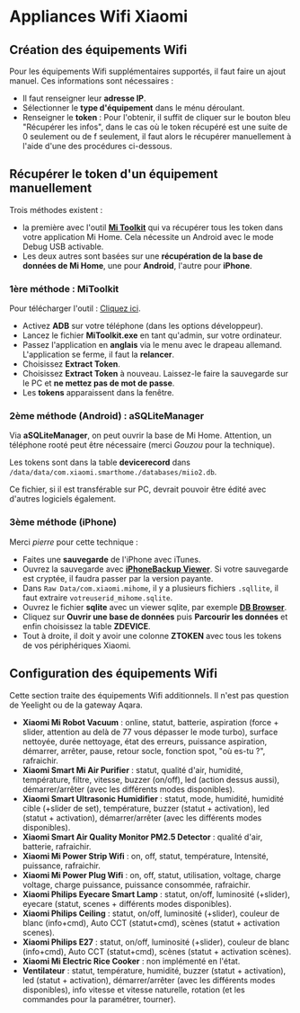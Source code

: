 # Appliances Wifi Xiaomi

## Création des équipements Wifi

Pour les équipements Wifi supplémentaires supportés, il faut faire un ajout manuel. Ces informations sont nécessaires :
* Il faut renseigner leur **adresse IP**.
* Sélectionner le **type d'équipement** dans le ménu déroulant.
* Renseigner le **token** : Pour l'obtenir, il suffit de cliquer sur le bouton bleu "Récupérer les infos", dans le cas où le token récupéré est une suite de 0 seulement ou de f seulement, il faut alors le récupérer manuellement à l'aide d'une des procédures ci-dessous.

## Récupérer le token d'un équipement manuellement

Trois méthodes existent :
* la première avec l'outil **[Mi Toolkit](https://github.com/ultrara1n/MiToolkit)** qui va récupérer tous les token dans votre application Mi Home. Cela nécessite un Android avec le mode Debug USB activable.
* Les deux autres sont basées sur une **récupération de la base de données de Mi Home**, une pour **Android**, l'autre pour **iPhone**.

### 1ère méthode : MiToolkit

Pour télécharger l'outil : [Cliquez ici](https://github.com/ultrara1n/MiToolkit/releases).

* Activez **ADB** sur votre téléphone (dans les options développeur).
* Lancez le fichier **MiToolkit.exe** en tant qu'admin, sur votre ordinateur.
* Passez l'application en **anglais** via le menu avec le drapeau allemand. L'application se ferme, il faut la **relancer**.
* Choisissez **Extract Token**.
* Choisissez **Extract Token** à nouveau. Laissez-le faire la sauvegarde sur le PC et **ne mettez pas de mot de passe**.
* Les **tokens** apparaissent dans la fenêtre.

### 2ème méthode (Android) : aSQLiteManager

Via **aSQLiteManager**, on peut ouvrir la base de Mi Home. Attention, un téléphone rooté peut être nécessaire (merci _Gouzou_ pour la technique).

Les tokens sont dans la table **devicerecord** dans `/data/data/com.xiaomi.smarthome./databases/miio2.db`.

Ce fichier, si il est transférable sur PC, devrait pouvoir être édité avec d'autres logiciels également.

### 3ème méthode (iPhone)

Merci _pierre_ pour cette technique :

* Faites une **sauvegarde** de l'iPhone avec iTunes.
* Ouvrez la sauvegarde avec **[iPhoneBackup Viewer](http://www.imactools.com/iphonebackupviewer/)**. Si votre sauvegarde est cryptée, il faudra passer par la version payante.
* Dans `Raw Data/com.xiaomi.mihome`, il y a plusieurs fichiers `.sqllite`, il faut extraire `votreuserid_mihome.sqlite`.
* Ouvrez le fichier **sqlite** avec un viewer sqlite, par exemple **[DB Browser](http://sqlitebrowser.org)**.
* Cliquez sur **Ouvrir une base de données** puis **Parcourir les données** et enfin choisissez la table **ZDEVICE**.
* Tout à droite, il doit y avoir une colonne **ZTOKEN** avec tous les tokens de vos périphériques Xiaomi.

## Configuration des équipements Wifi

Cette section traite des équipements Wifi additionnels. Il n'est pas question de Yeelight ou de la gateway Aqara.

* **Xiaomi Mi Robot Vacuum** : online, statut, batterie, aspiration (force + slider, attention au delà de 77 vous dépasser le mode turbo), surface nettoyée, durée nettoyage, état des erreurs, puissance aspiration, démarrer, arrêter, pause, retour socle, fonction spot, "où es-tu ?", rafraichir.
* **Xiaomi Smart Mi Air Purifier** : statut, qualité d'air, humidité, température, filtre, vitesse, buzzer (on/off), led (action dessus aussi), démarrer/arrêter (avec les différents modes disponibles).
* **Xiaomi Smart Ultrasonic Humidifier** : statut, mode, humidité, humidité cible (+slider de set), température, buzzer (statut + activation), led (statut + activation), démarrer/arrêter (avec les différents modes disponibles).
* **Xiaomi Smart Air Quality Monitor PM2.5 Detector** : qualité d'air, batterie, rafraichir.
* **Xiaomi Mi Power Strip Wifi** : on, off, statut, température, Intensité, puissance, rafraichir.
* **Xiaomi Mi Power Plug Wifi** : on, off, statut, utilisation, voltage, charge voltage, charge puissance, puissance consommée, rafraichir.
* **Xiaomi Philips Eyecare Smart Lamp** : statut, on/off, luminosité (+slider), eyecare (statut, scenes + différents modes disponibles).
* **Xiaomi Philips Ceiling** : statut, on/off, luminosité (+slider), couleur de blanc (info+cmd), Auto CCT (statut+cmd), scènes (statut + activation scenes).
* **Xiaomi Philips E27** : statut, on/off, luminosité (+slider), couleur de blanc (info+cmd), Auto CCT (statut+cmd), scènes (statut + activation scènes).
* **Xiaomi Mi Electric Rice Cooker** : non implémenté en l'état.
* **Ventilateur** : statut, température, humidité, buzzer (statut + activation), led (statut + activation), démarrer/arrêter (avec les différents modes disponibles), info vitesse et vitesse naturelle, rotation (et les commandes pour la paramétrer, tourner).

